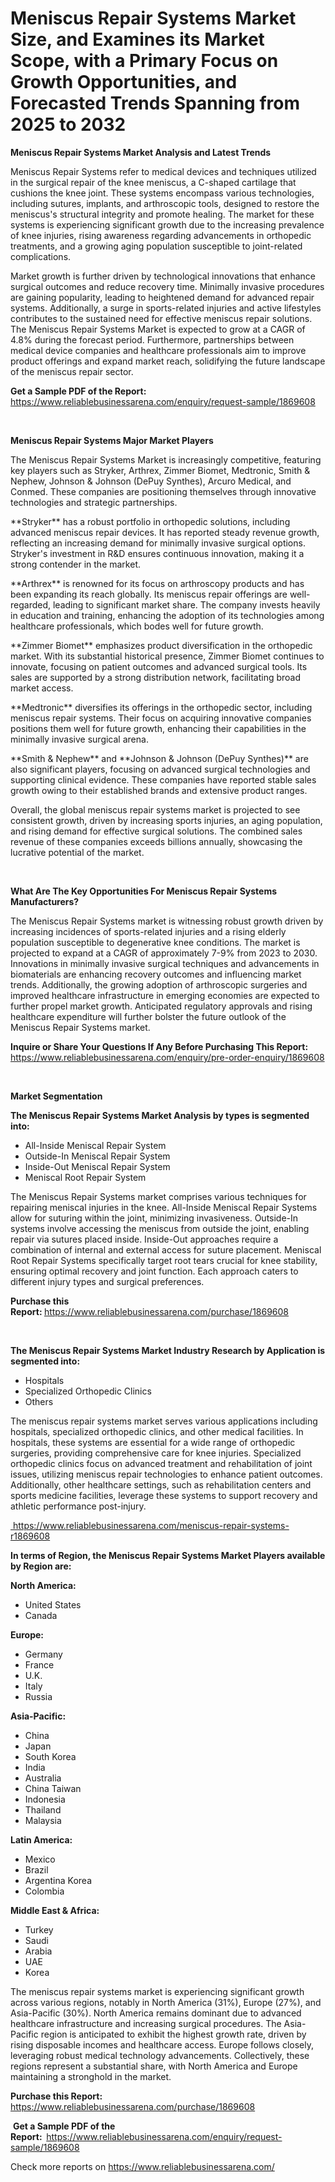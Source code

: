 <p><h1>Meniscus Repair Systems Market Size, and Examines its Market Scope, with a Primary Focus on Growth Opportunities, and Forecasted Trends Spanning from 2025 to 2032</h1></p><p><strong>Meniscus Repair Systems Market Analysis and Latest Trends</strong></p>
<p><p>Meniscus Repair Systems refer to medical devices and techniques utilized in the surgical repair of the knee meniscus, a C-shaped cartilage that cushions the knee joint. These systems encompass various technologies, including sutures, implants, and arthroscopic tools, designed to restore the meniscus's structural integrity and promote healing. The market for these systems is experiencing significant growth due to the increasing prevalence of knee injuries, rising awareness regarding advancements in orthopedic treatments, and a growing aging population susceptible to joint-related complications.</p><p>Market growth is further driven by technological innovations that enhance surgical outcomes and reduce recovery time. Minimally invasive procedures are gaining popularity, leading to heightened demand for advanced repair systems. Additionally, a surge in sports-related injuries and active lifestyles contributes to the sustained need for effective meniscus repair solutions. The Meniscus Repair Systems Market is expected to grow at a CAGR of 4.8% during the forecast period. Furthermore, partnerships between medical device companies and healthcare professionals aim to improve product offerings and expand market reach, solidifying the future landscape of the meniscus repair sector.</p></p>
<p><strong>Get a Sample PDF of the Report:&nbsp;</strong> <a href="https://www.reliablebusinessarena.com/enquiry/request-sample/1869608?utm_campaign=2396&utm_medium=2&utm_source=Github&utm_content=ia&utm_term=05032025&utm_id=meniscus-repair-systems">https://www.reliablebusinessarena.com/enquiry/request-sample/1869608</a></p>
<p>&nbsp;</p>
<p><strong>Meniscus Repair Systems Major Market Players</strong></p>
<p><p>The Meniscus Repair Systems Market is increasingly competitive, featuring key players such as Stryker, Arthrex, Zimmer Biomet, Medtronic, Smith & Nephew, Johnson & Johnson (DePuy Synthes), Arcuro Medical, and Conmed. These companies are positioning themselves through innovative technologies and strategic partnerships.</p><p>**Stryker** has a robust portfolio in orthopedic solutions, including advanced meniscus repair devices. It has reported steady revenue growth, reflecting an increasing demand for minimally invasive surgical options. Stryker's investment in R&D ensures continuous innovation, making it a strong contender in the market.</p><p>**Arthrex** is renowned for its focus on arthroscopy products and has been expanding its reach globally. Its meniscus repair offerings are well-regarded, leading to significant market share. The company invests heavily in education and training, enhancing the adoption of its technologies among healthcare professionals, which bodes well for future growth.</p><p>**Zimmer Biomet** emphasizes product diversification in the orthopedic market. With its substantial historical presence, Zimmer Biomet continues to innovate, focusing on patient outcomes and advanced surgical tools. Its sales are supported by a strong distribution network, facilitating broad market access.</p><p>**Medtronic** diversifies its offerings in the orthopedic sector, including meniscus repair systems. Their focus on acquiring innovative companies positions them well for future growth, enhancing their capabilities in the minimally invasive surgical arena.</p><p>**Smith & Nephew** and **Johnson & Johnson (DePuy Synthes)** are also significant players, focusing on advanced surgical technologies and supporting clinical evidence. These companies have reported stable sales growth owing to their established brands and extensive product ranges.</p><p>Overall, the global meniscus repair systems market is projected to see consistent growth, driven by increasing sports injuries, an aging population, and rising demand for effective surgical solutions. The combined sales revenue of these companies exceeds billions annually, showcasing the lucrative potential of the market.</p></p>
<p>&nbsp;</p>
<p><strong>What Are The Key Opportunities For Meniscus Repair Systems Manufacturers?</strong></p>
<p><p>The Meniscus Repair Systems market is witnessing robust growth driven by increasing incidences of sports-related injuries and a rising elderly population susceptible to degenerative knee conditions. The market is projected to expand at a CAGR of approximately 7-9% from 2023 to 2030. Innovations in minimally invasive surgical techniques and advancements in biomaterials are enhancing recovery outcomes and influencing market trends. Additionally, the growing adoption of arthroscopic surgeries and improved healthcare infrastructure in emerging economies are expected to further propel market growth. Anticipated regulatory approvals and rising healthcare expenditure will further bolster the future outlook of the Meniscus Repair Systems market.</p></p>
<p><strong>Inquire or Share Your Questions If Any Before Purchasing This Report:</strong> <a href="https://www.reliablebusinessarena.com/enquiry/pre-order-enquiry/1869608?utm_campaign=2396&utm_medium=2&utm_source=Github&utm_content=ia&utm_term=05032025&utm_id=meniscus-repair-systems">https://www.reliablebusinessarena.com/enquiry/pre-order-enquiry/1869608</a></p>
<p>&nbsp;</p>
<p><strong>Market Segmentation</strong></p>
<p><strong>The Meniscus Repair Systems Market Analysis by types is segmented into:</strong></p>
<p><ul><li>All-Inside Meniscal Repair System</li><li>Outside-In Meniscal Repair System</li><li>Inside-Out Meniscal Repair System</li><li>Meniscal Root Repair System</li></ul></p>
<p><p>The Meniscus Repair Systems market comprises various techniques for repairing meniscal injuries in the knee. All-Inside Meniscal Repair Systems allow for suturing within the joint, minimizing invasiveness. Outside-In systems involve accessing the meniscus from outside the joint, enabling repair via sutures placed inside. Inside-Out approaches require a combination of internal and external access for suture placement. Meniscal Root Repair Systems specifically target root tears crucial for knee stability, ensuring optimal recovery and joint function. Each approach caters to different injury types and surgical preferences.</p></p>
<p><strong>Purchase this Report:&nbsp;</strong><a href="https://www.reliablebusinessarena.com/purchase/1869608?utm_campaign=2396&utm_medium=2&utm_source=Github&utm_content=ia&utm_term=05032025&utm_id=meniscus-repair-systems">https://www.reliablebusinessarena.com/purchase/1869608</a></p>
<p>&nbsp;</p>
<p><strong>The Meniscus Repair Systems Market Industry Research by Application is segmented into:</strong></p>
<p><ul><li>Hospitals</li><li>Specialized Orthopedic Clinics</li><li>Others</li></ul></p>
<p><p>The meniscus repair systems market serves various applications including hospitals, specialized orthopedic clinics, and other medical facilities. In hospitals, these systems are essential for a wide range of orthopedic surgeries, providing comprehensive care for knee injuries. Specialized orthopedic clinics focus on advanced treatment and rehabilitation of joint issues, utilizing meniscus repair technologies to enhance patient outcomes. Additionally, other healthcare settings, such as rehabilitation centers and sports medicine facilities, leverage these systems to support recovery and athletic performance post-injury.</p></p>
<p><a href="https://www.reliablebusinessarena.com/meniscus-repair-systems-r1869608?utm_campaign=2396&utm_medium=2&utm_source=Github&utm_content=ia&utm_term=05032025&utm_id=meniscus-repair-systems">&nbsp;https://www.reliablebusinessarena.com/meniscus-repair-systems-r1869608</a></p>
<p><strong>In terms of Region, the Meniscus Repair Systems Market Players available by Region are:</strong></p>
<p>
    <p> <strong> North America: </strong>
        <ul>
            <li>United States</li>
            <li>Canada</li>
        </ul>
        </p> 
    <p> <strong> Europe: </strong>
        <ul>
            <li>Germany</li>
            <li>France</li>
            <li>U.K.</li>
            <li>Italy</li>
            <li>Russia</li>
        </ul>
        </p> 
    <p> <strong> Asia-Pacific: </strong>
        <ul>
            <li>China</li>
            <li>Japan</li>
            <li>South Korea</li>
            <li>India</li>
            <li>Australia</li>
            <li>China Taiwan</li>
            <li>Indonesia</li>
            <li>Thailand</li>
            <li>Malaysia</li>
        </ul>
        </p> 
    <p> <strong> Latin America: </strong>
        <ul>
            <li>Mexico</li>
            <li>Brazil</li>
            <li>Argentina Korea</li>
            <li>Colombia</li>
        </ul>
        </p> 
    <p> <strong> Middle East & Africa: </strong>
        <ul>
            <li>Turkey</li>
            <li>Saudi</li>
            <li>Arabia</li>
            <li>UAE</li>
            <li>Korea</li>
        </ul>
    </p>
    </p>
<p><p>The meniscus repair systems market is experiencing significant growth across various regions, notably in North America (31%), Europe (27%), and Asia-Pacific (30%). North America remains dominant due to advanced healthcare infrastructure and increasing surgical procedures. The Asia-Pacific region is anticipated to exhibit the highest growth rate, driven by rising disposable incomes and healthcare access. Europe follows closely, leveraging robust medical technology advancements. Collectively, these regions represent a substantial share, with North America and Europe maintaining a stronghold in the market.</p></p>
<p><strong>Purchase this Report: </strong><a href="https://www.reliablebusinessarena.com/purchase/1869608?utm_campaign=2396&utm_medium=2&utm_source=Github&utm_content=ia&utm_term=05032025&utm_id=meniscus-repair-systems">https://www.reliablebusinessarena.com/purchase/1869608</a></p>
<p>&nbsp;<strong>Get a Sample PDF of the Report:&nbsp;&nbsp;</strong><a href="https://www.reliablebusinessarena.com/enquiry/request-sample/1869608?utm_campaign=2396&utm_medium=2&utm_source=Github&utm_content=ia&utm_term=05032025&utm_id=meniscus-repair-systems">https://www.reliablebusinessarena.com/enquiry/request-sample/1869608</a></p>
<p><strong></strong></p>
<p>Check more reports on <a href="https://www.reliablebusinessarena.com/?utm_campaign=2396&utm_medium=2&utm_source=Github&utm_content=ia&utm_term=05032025&utm_id=meniscus-repair-systems">https://www.reliablebusinessarena.com/</a></p>